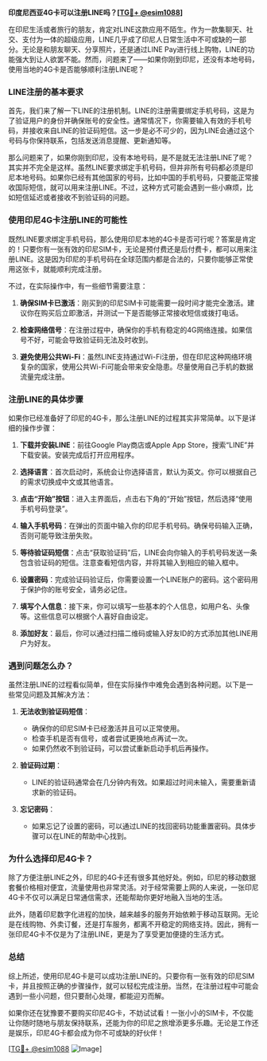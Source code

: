 **印度尼西亚4G卡可以注册LINE吗？[[TG💪+ @esim1088](https://t.me/s/esim1088)]**

在印尼生活或者旅行的朋友，肯定对LINE这款应用不陌生。作为一款集聊天、社交、支付为一体的超级应用，LINE几乎成了印尼人日常生活中不可或缺的一部分。无论是和朋友聊天、分享照片，还是通过LINE Pay进行线上购物，LINE的功能强大到让人欲罢不能。然而，问题来了——如果你刚到印尼，还没有本地号码，使用当地的4G卡是否能够顺利注册LINE呢？

### **LINE注册的基本要求**
首先，我们来了解一下LINE的注册机制。LINE的注册需要绑定手机号码，这是为了验证用户的身份并确保账号的安全性。通常情况下，你需要输入有效的手机号码，并接收来自LINE的验证码短信。这一步是必不可少的，因为LINE会通过这个号码与你保持联系，包括发送消息提醒、更新通知等。

那么问题来了，如果你刚到印尼，没有本地号码，是不是就无法注册LINE了呢？其实并不完全是这样。虽然LINE要求绑定手机号码，但并非所有号码都必须是印尼本地号码。如果你已经有其他国家的号码，比如中国的手机号码，只要能正常接收国际短信，就可以用来注册LINE。不过，这种方式可能会遇到一些小麻烦，比如短信延迟或者接收不到验证码的问题。

### **使用印尼4G卡注册LINE的可能性**
既然LINE要求绑定手机号码，那么使用印尼本地的4G卡是否可行呢？答案是肯定的！只要你有一张有效的印尼SIM卡，无论是预付费还是后付费卡，都可以用来注册LINE。这是因为印尼的手机号码在全球范围内都是合法的，只要你能够正常使用这张卡，就能顺利完成注册。

不过，在实际操作中，有一些细节需要注意：

1. **确保SIM卡已激活**：刚买到的印尼SIM卡可能需要一段时间才能完全激活。建议你在购买后立即激活，并测试一下是否能够正常接收短信或拨打电话。
   
2. **检查网络信号**：在注册过程中，确保你的手机有稳定的4G网络连接。如果信号不好，可能会导致验证码无法及时收到。

3. **避免使用公共Wi-Fi**：虽然LINE支持通过Wi-Fi注册，但在印尼这种网络环境复杂的国家，使用公共Wi-Fi可能会带来安全隐患。尽量使用自己手机的数据流量完成注册。

### **注册LINE的具体步骤**
如果你已经准备好了印尼的4G卡，那么注册LINE的过程其实非常简单。以下是详细的操作步骤：

1. **下载并安装LINE**：前往Google Play商店或Apple App Store，搜索“LINE”并下载安装。安装完成后打开应用程序。

2. **选择语言**：首次启动时，系统会让你选择语言，默认为英文。你可以根据自己的需求切换成中文或其他语言。

3. **点击“开始”按钮**：进入主界面后，点击右下角的“开始”按钮，然后选择“使用手机号码登录”。

4. **输入手机号码**：在弹出的页面中输入你的印尼手机号码。确保号码输入正确，否则可能导致注册失败。

5. **等待验证码短信**：点击“获取验证码”后，LINE会向你输入的手机号码发送一条包含验证码的短信。注意查看短信内容，并将其输入到相应的输入框中。

6. **设置密码**：完成验证码验证后，你需要设置一个LINE账户的密码。这个密码用于保护你的账号安全，请务必记住。

7. **填写个人信息**：接下来，你可以填写一些基本的个人信息，如用户名、头像等。这些信息可以根据个人喜好自由设定。

8. **添加好友**：最后，你可以通过扫描二维码或输入好友ID的方式添加其他LINE用户为好友。

### **遇到问题怎么办？**
虽然注册LINE的过程看似简单，但在实际操作中难免会遇到各种问题。以下是一些常见问题及其解决方法：

1. **无法收到验证码短信**：
   - 确保你的印尼SIM卡已经激活并且可以正常使用。
   - 检查手机是否有信号，或者尝试更换地点再试一次。
   - 如果仍然收不到验证码，可以尝试重新启动手机后再操作。

2. **验证码过期**：
   - LINE的验证码通常会在几分钟内有效。如果超过时间未输入，需要重新请求新的验证码。

3. **忘记密码**：
   - 如果忘记了设置的密码，可以通过LINE的找回密码功能重置密码。具体步骤可以在LINE的帮助中心找到。

### **为什么选择印尼4G卡？**
除了方便注册LINE之外，印尼的4G卡还有很多其他好处。例如，印尼的移动数据套餐价格相对便宜，流量使用也非常灵活。对于经常需要上网的人来说，一张印尼4G卡不仅可以满足日常通信需求，还能帮助你更好地融入当地的生活。

此外，随着印尼数字化进程的加快，越来越多的服务开始依赖于移动互联网。无论是在线购物、外卖订餐，还是打车服务，都离不开稳定的网络支持。因此，拥有一张印尼4G卡不仅是为了注册LINE，更是为了享受更加便捷的生活方式。

### **总结**
综上所述，使用印尼4G卡是可以成功注册LINE的。只要你有一张有效的印尼SIM卡，并且按照正确的步骤操作，就可以轻松完成注册。当然，在注册过程中可能会遇到一些小问题，但只要耐心处理，都能迎刃而解。

如果你还在犹豫要不要购买印尼4G卡，不妨试试看！一张小小的SIM卡，不仅能让你随时随地与朋友保持联系，还能为你的印尼之旅增添更多乐趣。无论是工作还是娱乐，印尼4G卡都会成为你不可或缺的好伙伴！

[[TG💪+ @esim1088](https://t.me/s/esim1088) ![Image](https://i.postimg.cc/4NQfJmqS/Snipaste-2025-05-13-00-14-12.png)]